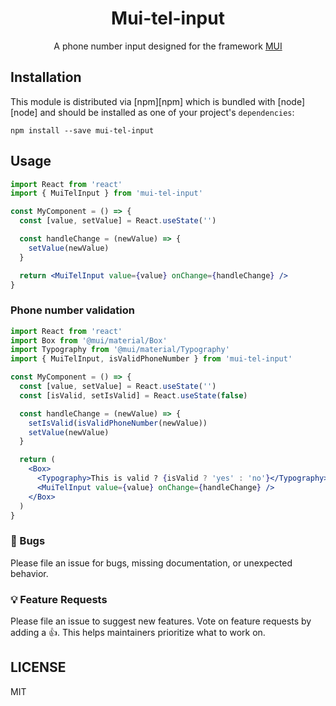 <div align="center">
<h1>Mui-tel-input</h1>
  <p>A phone number input designed for the framework <a href="https://mui.com/">MUI</a> </p>
</div>

## Installation

This module is distributed via [npm][npm] which is bundled with [node][node] and
should be installed as one of your project's `dependencies`:

```
npm install --save mui-tel-input
```

## Usage

```jsx
import React from 'react'
import { MuiTelInput } from 'mui-tel-input'

const MyComponent = () => {
  const [value, setValue] = React.useState('')

  const handleChange = (newValue) => {
    setValue(newValue)
  }

  return <MuiTelInput value={value} onChange={handleChange} />
}
```

### Phone number validation

```jsx
import React from 'react'
import Box from '@mui/material/Box'
import Typography from '@mui/material/Typography'
import { MuiTelInput, isValidPhoneNumber } from 'mui-tel-input'

const MyComponent = () => {
  const [value, setValue] = React.useState('')
  const [isValid, setIsValid] = React.useState(false)

  const handleChange = (newValue) => {
    setIsValid(isValidPhoneNumber(newValue))
    setValue(newValue)
  }

  return (
    <Box>
      <Typography>This is valid ? {isValid ? 'yes' : 'no'}</Typography>
      <MuiTelInput value={value} onChange={handleChange} />
    </Box>
  )
}
```

### 🐛 Bugs

Please file an issue for bugs, missing documentation, or unexpected behavior.

### 💡 Feature Requests

Please file an issue to suggest new features. Vote on feature requests by adding
a 👍. This helps maintainers prioritize what to work on.

## LICENSE

MIT
